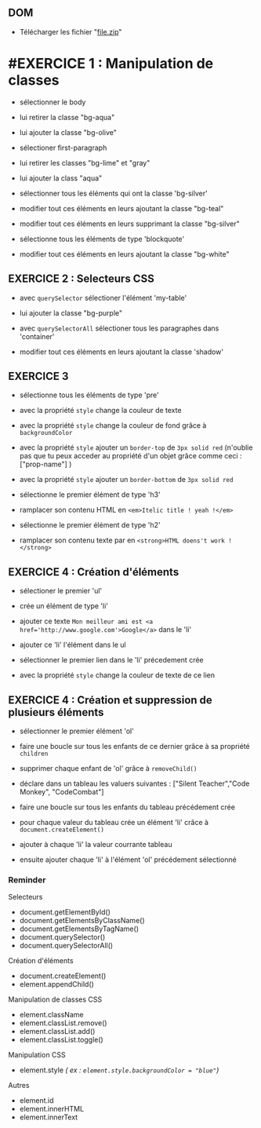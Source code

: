 ## DOM

- Télécharger les fichier "[file.zip](./file.zip)"

# #EXERCICE 1 : Manipulation de classes

- sélectionner le body 
- lui retirer la classe "bg-aqua"
- lui ajouter la classe "bg-olive"

- sélectioner first-paragraph
- lui retirer les classes "bg-lime" et "gray"
- lui ajouter la class "aqua"

- sélectionner tous les éléments qui ont la classe 'bg-silver'
- modifier tout ces éléments en leurs ajoutant la classe "bg-teal"
- modifier tout ces éléments en leurs supprimant la classe "bg-silver"

- sélectionne tous les éléments de type 'blockquote'
- modifier tout ces éléments en leurs ajoutant la classe "bg-white"

## EXERCICE 2  : Selecteurs CSS

- avec `querySelector` sélectioner l'élément 'my-table'
- lui ajouter la classe "bg-purple"

- avec `querySelectorAll` sélectioner tous les paragraphes dans 'container'
- modifier tout ces éléments en leurs ajoutant la classe 'shadow'

## EXERCICE 3

- sélectionne tous les éléments de type 'pre'
- avec la propriété `style` change la couleur de texte
- avec la propriété `style` change la couleur de fond grâce à `backgroundColor`

- avec la propriété `style` ajouter un `border-top` de `3px solid red` (n'oublie pas que tu peux acceder au propriété d'un objet grâce comme ceci : ["prop-name"] )
- avec la propriété `style` ajouter un `border-bottom` de `3px solid red`

- sélectionne le premier élément de type 'h3'
- ramplacer son contenu HTML en `<em>Itelic title ! yeah !</em>`

- sélectionne le premier élément de type 'h2'
- ramplacer son contenu texte par en `<strong>HTML doens't work !</strong>`


## EXERCICE 4 : Création d'éléments

- sélectioner le premier 'ul'
- crée un élément de type 'li'
- ajouter ce texte `Mon meilleur ami est <a href='http://www.google.com'>Google</a>` dans le 'li'
- ajouter ce 'li' l'élément dans le ul

- sélectionner le premier lien dans le 'li' précedement crée
- avec la propriété `style` change la couleur de texte de ce lien

## EXERCICE 4 : Création et suppression de plusieurs éléments

- sélectionner le premier élément 'ol'
- faire une boucle sur tous les enfants de ce dernier grâce à sa propriété `children`
- supprimer chaque enfant de 'ol' grâce à `removeChild()`

- déclare dans un tableau les valuers suivantes : ["Silent Teacher","Code Monkey", "CodeCombat"]
- faire une boucle sur tous les enfants du tableau précédement crée
- pour chaque valeur du tableau crée un élément 'li' crâce à `document.createElement()` 
- ajouter à chaque 'li' la valeur courrante tableau
- ensuite ajouter chaque 'li' à l'élément 'ol' précédement sélectionné


### Reminder

Selecteurs
- document.getElementById()
- document.getElementsByClassName()
- document.getElementsByTagName()
- document.querySelector()
- document.querySelectorAll()

Création d'éléments
- document.createElement()
- element.appendChild()

Manipulation de classes CSS
- element.className
- element.classList.remove()
- element.classList.add()
- element.classList.toggle()

Manipulation CSS
- element.style _( ex : `element.style.backgroundColor = "blue"`)_

Autres
- element.id
- element.innerHTML
- element.innerText




